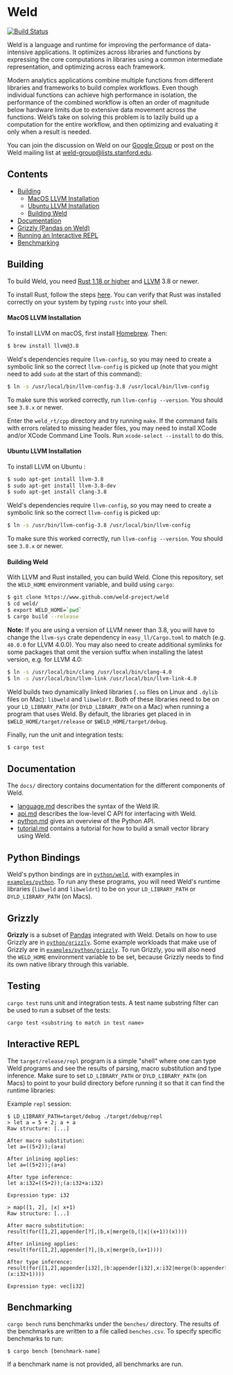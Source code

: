 # Weld

[![Build Status](https://travis-ci.org/weld-project/weld.svg?branch=master)](https://travis-ci.org/weld-project/weld)

Weld is a language and runtime for improving the performance of data-intensive applications. It optimizes across libraries and functions by expressing the core computations in libraries using a common intermediate representation, and optimizing across each framework.

Modern analytics applications combine multiple functions from different libraries and frameworks to build complex workflows. Even though individual functions can achieve high performance in isolation, the performance of the combined workflow is often an order of magnitude below hardware limits due to extensive data movement across the functions. Weld’s take on solving this problem is to lazily build up a computation for the entire workflow, and then optimizing and evaluating it only when a result is needed.

You can join the discussion on Weld on our [Google Group](https://groups.google.com/forum/#!forum/weld-users) or post on the Weld mailing list at [weld-group@lists.stanford.edu](mailto:weld-group@lists.stanford.edu).

## Contents

  * [Building](#building)
      - [MacOS LLVM Installation](#macos-llvm-installation)
      - [Ubuntu LLVM Installation](#ubuntu-llvm-installation)
      - [Building Weld](#building-weld)
  * [Documentation](#documentation)
  * [Grizzly (Pandas on Weld)](#grizzly)
  * [Running an Interactive REPL](#running-an-interactive-repl)
  * [Benchmarking](#benchmarking)

## Building

To build Weld, you need [Rust 1.18 or higher](http://rust-lang.org) and [LLVM](http://llvm.org) 3.8 or newer.

To install Rust, follow the steps [here](https://rustup.rs). You can verify that Rust was installed correctly on your system by typing `rustc` into your shell.

#### MacOS LLVM Installation

To install LLVM on macOS, first install [Homebrew](https://brew.sh/). Then:

```bash
$ brew install llvm@3.8
```

Weld's dependencies require `llvm-config`, so you may need to create a symbolic link so the correct `llvm-config` is picked up (note that you might need to add `sudo` at the start of this command):

```bash
$ ln -s /usr/local/bin/llvm-config-3.8 /usr/local/bin/llvm-config
```

To make sure this worked correctly, run `llvm-config --version`. You should see `3.8.x` or newer.

Enter the `weld_rt/cpp` directory and try running `make`. If the command fails with errors related to missing header files, you may need to install XCode and/or XCode Command Line Tools. Run `xcode-select --install` to do this.

#### Ubuntu LLVM Installation

To install LLVM on Ubuntu :

```bash
$ sudo apt-get install llvm-3.8
$ sudo apt-get install llvm-3.8-dev
$ sudo apt-get install clang-3.8
```

Weld's dependencies require `llvm-config`, so you may need to create a symbolic link so the correct `llvm-config` is picked up:

```bash
$ ln -s /usr/bin/llvm-config-3.8 /usr/local/bin/llvm-config
```

To make sure this worked correctly, run `llvm-config --version`. You should see `3.8.x` or newer.

#### Building Weld

With LLVM and Rust installed, you can build Weld. Clone this repository, set the `WELD_HOME` environment variable, and build using `cargo`:

```bash
$ git clone https://www.github.com/weld-project/weld
$ cd weld/
$ export WELD_HOME=`pwd`
$ cargo build --release
```

**Note:** If you are using a version of LLVM newer than 3.8, you will have to change the `llvm-sys` crate dependency in `easy_ll/Cargo.toml` to match (e.g. `40.0.0` for LLVM 4.0.0). You may also need to create additional symlinks for some packages that omit the version suffix when installing the latest version, e.g. for LLVM 4.0:

```bash
$ ln -s /usr/local/bin/clang /usr/local/bin/clang-4.0
$ ln -s /usr/local/bin/llvm-link /usr/local/bin/llvm-link-4.0
```

Weld builds two dynamically linked libraries (`.so` files on Linux and `.dylib` files on Mac): `libweld` and `libweldrt`. Both of these libraries need to be on your `LD_LIBRARY_PATH` (or `DYLD_LIBRARY_PATH` on a Mac) when running a program that uses Weld. By default, the libraries get placed in in `$WELD_HOME/target/release` or `$WELD_HOME/target/debug`.

Finally, run the unit and integration tests:

```bash
$ cargo test
```

## Documentation

The `docs/` directory contains documentation for the different components of Weld.

* [language.md](https://github.com/weld-project/weld/blob/master/docs/language.md) describes the syntax of the Weld IR.
* [api.md](https://github.com/weld-project/weld/blob/master/docs/api.md) describes the low-level C API for interfacing with Weld.
* [python.md](https://github.com/weld-project/weld/blob/master/docs/python.md) gives an overview of the Python API.
* [tutorial.md](https://github.com/weld-project/weld/blob/master/docs/tutorial.md) contains a tutorial for how to build a small vector library using Weld.

## Python Bindings

Weld's python bindings are in [`python/weld`](https://github.com/weld-project/weld/tree/master/python/weld), with examples in [`examples/python`](https://github.com/weld-project/weld/tree/master/examples/python).
To run any these programs, you will need Weld's runtime libraries (`libweld` and `libweldrt`) to be on your `LD_LIBRARY_PATH` or `DYLD_LIBRARY_PATH` (on Macs).

## Grizzly

**Grizzly** is a subset of [Pandas](http://pandas.pydata.org/) integrated with Weld. Details on how to use Grizzly are in
[`python/grizzly`](https://github.com/weld-project/weld/tree/master/python/grizzly).
Some example workloads that make use of Grizzly are in [`examples/python/grizzly`](https://github.com/weld-project/weld/tree/master/examples/python/grizzly).
To run Grizzly, you will also need the `WELD_HOME` environment variable to be set, because Grizzly needs to find its own native library through this variable.

## Testing

`cargo test` runs unit and integration tests. A test name substring filter can be used to run a subset of the tests:

   ```
   cargo test <substring to match in test name>
   ```

## Interactive REPL

The `target/release/repl` program is a simple "shell" where one can type Weld programs and see the results of parsing, macro substitution and type inference. Make sure to set `LD_LIBRARY_PATH` or `DYLD_LIBRARY_PATH` (on Macs) to point to your build directory before running it so that it can find the runtime libraries:

Example `repl` session:
```
$ LD_LIBRARY_PATH=target/debug ./target/debug/repl
> let a = 5 + 2; a + a
Raw structure: [...]

After macro substitution:
let a=((5+2));(a+a)

After inlining applies:
let a=((5+2));(a+a)

After type inference:
let a:i32=((5+2));(a:i32+a:i32)

Expression type: i32

> map([1, 2], |x| x+1)
Raw structure: [...]

After macro substitution:
result(for([1,2],appender[?],|b,x|merge(b,(|x|(x+1))(x))))

After inlining applies:
result(for([1,2],appender[?],|b,x|merge(b,(x+1))))

After type inference:
result(for([1,2],appender[i32],|b:appender[i32],x:i32|merge(b:appender[i32],(x:i32+1))))

Expression type: vec[i32]
```

## Benchmarking

`cargo bench` runs benchmarks under the `benches/` directory. The results of the benchmarks are written to a file called `benches.csv`. To specify specific benchmarks to run:

```
$ cargo bench [benchmark-name]
```

If a benchmark name is not provided, all benchmarks are run.

